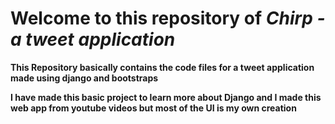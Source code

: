 # Welcome to this repository of ***Chirp - a tweet application***
**This Repository basically contains the code files for a tweet application made using django and bootstraps**

**I have made this basic project to learn more about Django and I made this web app from youtube videos but most of the UI is my own creation**
